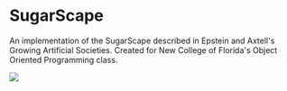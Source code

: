 # SugarScape
An implementation of the SugarScape described in Epstein and Axtell's Growing Artificial Societies.
Created for New College of Florida's Object Oriented Programming class. 

![](SugarScapeGIF.gif)
